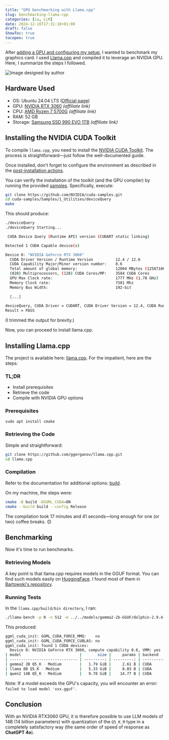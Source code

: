 ```yaml
---
title: "GPU benchmarking with Llama.cpp"
slug: benchmarking-llama-cpp
categories: [ia, LLM]
date: 2024-12-16T17:31:18+01:00
draft: false
ShowToc: true
tocopen: true
---
```


After [adding a GPU and configuring my setup](https://www.bittenbypython.com/en/posts/install_ollama_openwebui_ubuntu_nvidia/), I wanted to benchmark my graphics card. I used [Llama.cpp](https://github.com/ggerganov/llama.cpp) and compiled it to leverage an NVIDIA GPU. Here, I summarize the steps I followed.

![Image designed by author](/img/gpu_benchmarking.png)

## Hardware Used

- OS: Ubuntu 24.04 LTS ([Official page](https://ubuntu.com/download/desktop))
- GPU: [NVIDIA RTX 3060](https://amzn.to/3OVHDvb) *(affiliate link)*
- CPU: [AMD Ryzen 7 5700G](https://amzn.to/3ZWVOGD) *(affiliate link)*
- RAM: 52 GB
- Storage: [Samsung SSD 990 EVO 1TB](https://amzn.to/4gF9b3Q) *(affiliate link)*

## Installing the NVIDIA CUDA Toolkit

To compile `llama.cpp`, you need to install the [NVIDIA CUDA Toolkit](https://docs.nvidia.com/cuda/cuda-installation-guide-linux/index.html#download-the-nvidia-cuda-toolkit). The process is straightforward—just follow the well-documented guide.

Once installed, don't forget to configure the environment as described in the [post-installation actions](https://docs.nvidia.com/cuda/cuda-installation-guide-linux/index.html#post-installation-actions).

You can verify the installation of the toolkit (and the GPU compiler) by running the provided [samples](https://docs.nvidia.com/cuda/cuda-installation-guide-linux/index.html#install-writable-samples). Specifically, execute:

```sh
git clone https://github.com/NVIDIA/cuda-samples.git  
cd cuda-samples/Samples/1_Utilities/deviceQuery
make
```
This should produce:

```sh
./deviceQuery                                                                                                                                                       
./deviceQuery Starting...

 CUDA Device Query (Runtime API) version (CUDART static linking)

Detected 1 CUDA Capable device(s)

Device 0: "NVIDIA GeForce RTX 3060"
  CUDA Driver Version / Runtime Version          12.4 / 12.6
  CUDA Capability Major/Minor version number:    8.6
  Total amount of global memory:                 12004 MBytes (12587106304 bytes)
  (028) Multiprocessors, (128) CUDA Cores/MP:    3584 CUDA Cores
  GPU Max Clock rate:                            1777 MHz (1.78 GHz)
  Memory Clock rate:                             7501 Mhz
  Memory Bus Width:                              192-bit
  
  [...]

deviceQuery, CUDA Driver = CUDART, CUDA Driver Version = 12.4, CUDA Runtime Version = 12.6, NumDevs = 1
Result = PASS
```

(I trimmed the output for brevity.)

Now, you can proceed to install llama.cpp.

## Installing Llama.cpp

The project is available here: [llama.cpp](https://github.com/ggerganov/llama.cpp). For the impatient, here are the steps:

### TL;DR

- Install prerequisites
- Retrieve the code
- Compile with NVIDIA GPU options

### Prerequisites

```sh
⁠sudo apt install cmake
```

### Retrieving the Code

Simple and straightforward:

```sh
git clone https://github.com/ggerganov/llama.cpp.git
cd llama.cpp
```

### Compilation

Refer to the documentation for additional options: [build](https://github.com/ggerganov/llama.cpp/blob/master/docs/build.md).

On my machine, the steps were:

```sh
cmake -B build -DGGML_CUDA=ON
cmake --build build --config Release
```

The compilation took 17 minutes and 41 seconds—long enough for one (or two) coffee breaks. 😊

## Benchmarking

Now it's time to run benchmarks.

### Retrieving Models

A key point is that llama.cpp requires models in the GGUF format. You can find such models easily on [HuggingFace](https://huggingface.co/models?sort=downloads&search=gguf). I found most of them in [Bartowski's repository](https://huggingface.co/bartowski/Meta-Llama-3.1-8B-Instruct-GGUF/tree/main).

### Running Tests

In the `llama.cpp/build/bin directory`, I ran:

```sh
./llama-bench -p 0 -n 512 -m ../../models/gemma2-2b-GGUF/dolphin-2.9.4-gemma2-2b-Q5_K_M.gguf -m ../../models/Meta-Llama-3.1-8B-Instruct/Meta-Llama-3.1-8B-Instruct-Q5_K_M.gguf -m ../../models/Qwen2.5-Coder-14B-Instruct-GGUF/Qwen2.5-14B-Instruct-Q5_K_M.gguf
```

This produced:

```sh
ggml_cuda_init: GGML_CUDA_FORCE_MMQ:    no
ggml_cuda_init: GGML_CUDA_FORCE_CUBLAS: no
ggml_cuda_init: found 1 CUDA devices:
  Device 0: NVIDIA GeForce RTX 3060, compute capability 8.6, VMM: yes
| model                          |       size |     params | backend    | ngl |          test |                  t/s |
| ------------------------------ | ---------: | ---------: | ---------- | --: | ------------: | -------------------: |
| gemma2 2B Q5_K - Medium        |   1.79 GiB |     2.61 B | CUDA       |  99 |         tg512 |        119.00 ± 0.72 |
| llama 8B Q5_K - Medium         |   5.33 GiB |     8.03 B | CUDA       |  99 |         tg512 |         53.01 ± 0.06 |
| qwen2 14B Q5_K - Medium        |   9.78 GiB |    14.77 B | CUDA       |  99 |         tg512 |         28.88 ± 0.03 |
```

Note: If a model exceeds the GPU's capacity, you will encounter an error: `failed to load model 'xxx.gguf'`.

## Conclusion

With an NVIDIA RTX3060 GPU, it is therefore possible to use LLM models of 14B (14 billion parameters) with quantization of the `Q5_K_M` type in a completely satisfactory way (the same order of speed of response as **ChatGPT 4o**).